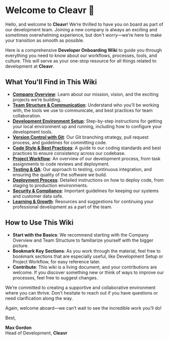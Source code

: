# Welcome to Cleavr 🎉

Hello, and welcome to **Cleavr**! We’re thrilled to have you on board as part of our development team. Joining a new company is always an exciting and sometimes overwhelming experience, but don't worry—we’re here to make your transition as smooth as possible.

Here is a comprehensive **Developer Onboarding Wiki** to guide you through everything you need to know about our workflows, processes, tools, and culture. This will serve as your one-stop resource for all things related to development at **Cleavr**.

## What You'll Find in This Wiki

- [**Company Overview**](resources/1.%20Company%20Overview.md): Learn about our mission, vision, and the exciting projects we’re building.
- [**Team Structure & Communication**](resources/2.%20Team%20Structure%20&%20Communication.md): Understand who you’ll be working with, the tools we use to communicate, and best practices for team collaboration.
- [**Development Environment Setup**](resources/3.%20Developer%20Environment%20Setup.md): Step-by-step instructions for getting your local environment up and running, including how to configure your development tools.
- [**Version Control with Git**](resources/4.%20Version%20Control%20with%20Git.md): Our Git branching strategy, pull request process, and guidelines for committing code.
- [**Code Style & Best Practices**](resources/5.%20Code%20Style%20&%20Best%20Practices.md): A guide to our coding standards and best practices to ensure consistency across our codebase.
- [**Project Workflow**](resources/6.%20Project%20Workflow.md): An overview of our development process, from task assignments to code reviews and deployment.
- [**Testing & QA**](resources/7.%20Testing%20&%20QA.md): Our approach to testing, continuous integration, and ensuring the quality of the software we build.
- [**Deployment Process**](resources/8.%20Deployment%20Process.md): Detailed instructions on how to deploy code, from staging to production environments.
- [**Security & Compliance**](resources/9.%20Security%20&%20Compliance.md): Important guidelines for keeping our systems and customer data safe.
- [**Learning & Growth**](resources/10.%20Learning%20&%20Growth.md): Resources and suggestions for continuing your professional development as a part of the team.

## How to Use This Wiki

- **Start with the Basics**: We recommend starting with the Company Overview and Team Structure to familiarize yourself with the bigger picture.
- **Bookmark Key Sections**: As you work through the material, feel free to bookmark sections that are especially useful, like Development Setup or Project Workflow, for easy reference later.
- **Contribute**: This wiki is a living document, and your contributions are welcome. If you discover something new or think of ways to improve our processes, feel free to suggest changes.

We’re committed to creating a supportive and collaborative environment where you can thrive. Don’t hesitate to reach out if you have questions or need clarification along the way.

Again, welcome aboard—we can’t wait to see the incredible work you’ll do!

Best,

**Max Gordon**  
Head of Development, **Cleavr**
